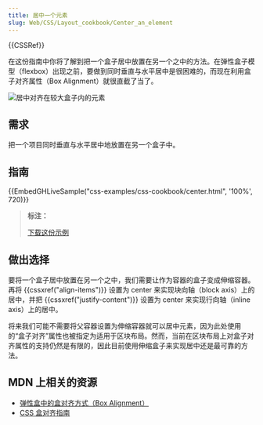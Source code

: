 ```yaml
---
title: 居中一个元素
slug: Web/CSS/Layout_cookbook/Center_an_element
---
```


{{CSSRef}}

在这份指南中你将了解到把一个盒子居中放置在另一个之中的方法。在弹性盒子模型（flexbox）出现之前，要做到同时垂直与水平居中是很困难的，而现在利用盒子对齐属性（Box Alignment）就很直截了当了。

![居中对齐在较大盒子内的元素](cookbook-center.png)

## 需求

把一个项目同时垂直与水平居中地放置在另一个盒子中。

## 指南

{{EmbedGHLiveSample("css-examples/css-cookbook/center.html", '100%', 720)}}

> **标注：**
>
> [下载这份示例](https://github.com/mdn/css-examples/blob/main/css-cookbook/center--download.html)

## 做出选择

要将一个盒子居中放置在另一个之中，我们需要让作为容器的盒子变成伸缩容器。再将 {{cssxref("align-items")}} 设置为 center 来实现块向轴（block axis）上的居中，并把 {{cssxref("justify-content")}} 设置为 center 来实现行向轴（inline axis）上的居中。

将来我们可能不需要将父容器设置为伸缩容器就可以居中元素，因为此处使用的“盒子对齐”属性也被指定为适用于区块布局。然而，当前在区块布局上对盒子对齐属性的支持仍然是有限的，因此目前使用伸缩盒子来实现居中还是最可靠的方法。

## MDN 上相关的资源

- [弹性盒中的盒对齐方式（Box Alignment）](/zh-CN/docs/Web/CSS/CSS_box_alignment/Box_alignment_in_flexbox)
- [CSS 盒对齐指南](/zh-CN/docs/Web/CSS/CSS_box_alignment)
